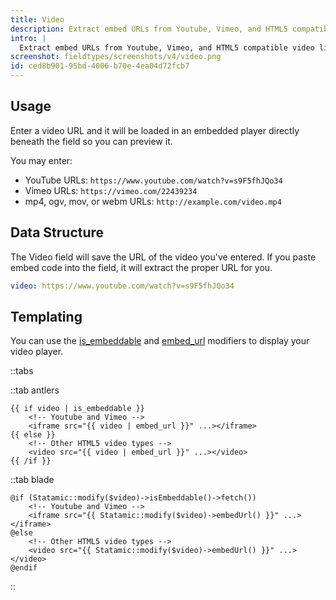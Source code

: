 ```yaml
---
title: Video
description: Extract embed URLs from Youtube, Vimeo, and HTML5 compatible video links and preview them right inline.
intro: |
  Extract embed URLs from Youtube, Vimeo, and HTML5 compatible video links and preview them right inline. Feel free watch the whole thing instead of working – we won't tell.
screenshot: fieldtypes/screenshots/v4/video.png
id: ced8b901-95bd-4006-b70e-4ea04d72fcb7
---
```

## Usage

Enter a video URL and it will be loaded in an embedded player directly beneath the field so you can preview it.

You may enter:

- YouTube URLs: `https://www.youtube.com/watch?v=s9F5fhJQo34`
- Vimeo URLs: `https://vimeo.com/22439234`
- mp4, ogv, mov, or webm URLs: `http://example.com/video.mp4`

## Data Structure

The Video field will save the URL of the video you've entered. If you paste embed code into the field, it will extract the proper URL for you.

``` yaml
video: https://www.youtube.com/watch?v=s9F5fhJQo34
```

## Templating

You can use the [is_embeddable](/modifiers/is_embeddable) and
[embed_url](/modifiers/embed_url) modifiers to display your video player.

::tabs

::tab antlers
```antlers
{{ if video | is_embeddable }}
    <!-- Youtube and Vimeo -->
    <iframe src="{{ video | embed_url }}" ...></iframe>
{{ else }}
    <!-- Other HTML5 video types -->
    <video src="{{ video | embed_url }}" ...></video>
{{ /if }}
```
::tab blade
```blade
@if (Statamic::modify($video)->isEmbeddable()->fetch())
	<!-- Youtube and Vimeo -->
	<iframe src="{{ Statamic::modify($video)->embedUrl() }}" ...></iframe>
@else
	<!-- Other HTML5 video types -->
	<video src="{{ Statamic::modify($video)->embedUrl() }}" ...></video>
@endif
```
::